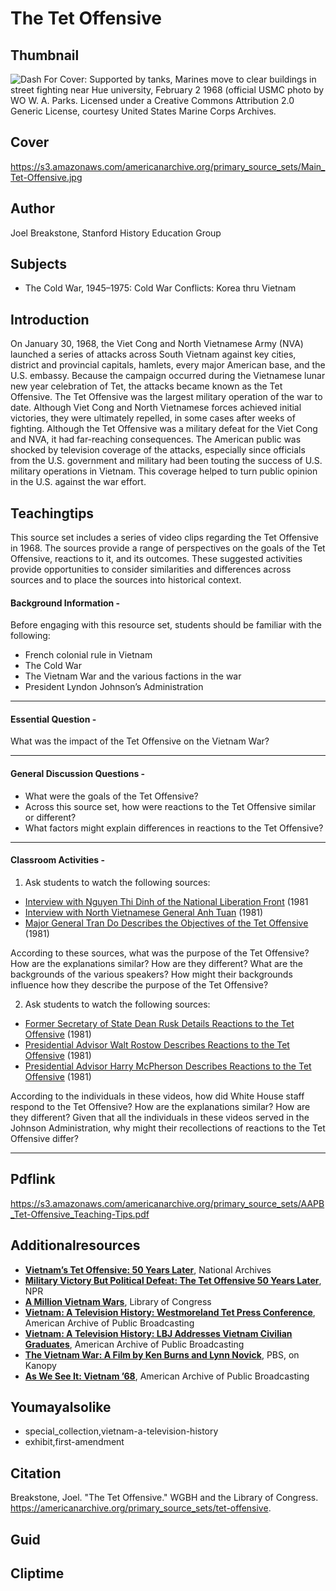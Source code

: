 # The Tet Offensive

## Thumbnail

![Dash For Cover: Supported by tanks, Marines move to clear buildings in street fighting near Hue university, February 2 1968 (official USMC photo by WO W. A. Parks. Licensed under a Creative Commons Attribution 2.0 Generic License, courtesy United States Marine Corps Archives.](https://s3.amazonaws.com/americanarchive.org/primary_source_sets/Thumbnail_Tet-Offensive.jpg "Dash For Cover: Supported by tanks, Marines move to clear buildings in street fighting near Hue university, February 2 1968 (official USMC photo by WO W. A. Parks. Licensed under a Creative Commons Attribution 2.0 Generic License, courtesy United States Marine Corps Archives.")

## Cover
https://s3.amazonaws.com/americanarchive.org/primary_source_sets/Main_Tet-Offensive.jpg

## Author

Joel Breakstone, Stanford History Education Group

## Subjects

- The Cold War, 1945–1975: Cold War Conflicts: Korea thru Vietnam

## Introduction

On January 30, 1968, the Viet Cong and North Vietnamese Army (NVA) launched a series of attacks across South Vietnam against key cities, district and provincial capitals, hamlets, every major American base, and the U.S. embassy.  Because the campaign occurred during the Vietnamese lunar new year celebration of Tet, the attacks became known as the Tet Offensive. The Tet Offensive was the largest military operation of the war to date. Although Viet Cong and North Vietnamese forces achieved initial victories, they were ultimately repelled, in some cases after weeks of fighting. Although the Tet Offensive was a military defeat for the Viet Cong and NVA, it had far-reaching consequences. The American public was shocked by television coverage of the attacks, especially since officials from the U.S. government and military had been touting the success of U.S. military operations in Vietnam. This coverage helped to turn public opinion in the U.S. against the war effort.

## Teachingtips

This source set includes a series of video clips regarding the Tet Offensive in 1968. The sources provide a range of perspectives on the goals of the Tet Offensive, reactions to it, and its outcomes. These suggested activities provide opportunities to consider similarities and differences across sources and to place the sources into historical context. 

#### Background Information -

Before engaging with this resource set, students should be familiar with the following: 

- French colonial rule in Vietnam
- The Cold War
- The Vietnam War and the various factions in the war
- President Lyndon Johnson’s Administration

<hr>

#### Essential Question - 

What was the impact of the Tet Offensive on the Vietnam War? 

<hr>

#### General Discussion Questions -

- What were the goals of the Tet Offensive? 
- Across this source set, how were reactions to the Tet Offensive similar or different?
- What factors might explain differences in reactions to the Tet Offensive? 
<hr>

#### Classroom Activities -

1) Ask students to watch the following sources:

- [Interview with Nguyen Thi Dinh of the National Liberation Front](https://americanarchive.org/primary_source_sets/tet-offensive/8-15-xp6tx35h6q) (1981
- [Interview with North Vietnamese General Anh Tuan](https://americanarchive.org/primary_source_sets/tet-offensive/1-15-r785h7c46d) (1981)
- [Major General Tran Do Describes the Objectives of the Tet Offensive](https://americanarchive.org/primary_source_sets/tet-offensive/5-15-w950g3hd9s) (1981)

According to these sources, what was the purpose of the Tet Offensive? How are the explanations similar? How are they different? What are the backgrounds of the various speakers? How might their backgrounds influence how they describe the purpose of the Tet Offensive? 

2) Ask students to watch the following sources: 

- [Former Secretary of State Dean Rusk Details Reactions to the Tet Offensive](https://americanarchive.org/primary_source_sets/tet-offensive/6-15-4t6f18sf2s) (1981)
- [Presidential Advisor Walt Rostow Describes Reactions to the Tet Offensive](https://americanarchive.org/primary_source_sets/tet-offensive/2-15-g15t727m0n) (1981)
- [Presidential Advisor Harry McPherson Describes Reactions to the Tet Offensive](https://americanarchive.org/primary_source_sets/tet-offensive/4-15-k649p2xh7b) (1981)

According to the individuals in these videos, how did White House staff respond to the Tet Offensive? How are the explanations similar? How are they different? Given that all the individuals in these videos served in the Johnson Administration, why might their recollections of reactions to the Tet Offensive differ? 

<hr>

## Pdflink

https://s3.amazonaws.com/americanarchive.org/primary_source_sets/AAPB_Tet-Offensive_Teaching-Tips.pdf

## Additionalresources

- [**Vietnam’s Tet Offensive: 50 Years Later**](https://www.archives.gov/news/topics/vietnams-tet-offensive-50-years-later), National Archives
- [**Military Victory But Political Defeat: The Tet Offensive 50 Years Later**](https://www.npr.org/2018/01/29/580811124/military-victory-but-political-defeat-the-tet-offensive-50-years-later), NPR
- [**A Million Vietnam Wars**](https://blogs.loc.gov/folklife/2019/03/a-million-vietnam-wars/), Library of Congress
- [**Vietnam: A Television History: Westmoreland Tet Press Conference**](https://americanarchive.org/catalog/cpb-aacip-15-qr4nk36f2g), American Archive of Public Broadcasting
- [**Vietnam: A Television History: LBJ Addresses Vietnam Civilian Graduates**](https://americanarchive.org/catalog/cpb-aacip-15-833mw28f10), American Archive of Public Broadcasting
- [**The Vietnam War: A Film by Ken Burns and Lynn Novick**](https://www.kanopy.com/en/product/2141968?frontend=kui), PBS, on Kanopy
- [**As We See It: Vietnam ’68**](https://americanarchive.org/catalog?f%5Bseries_titles%5D%5B%5D=As+we+see+it%3A+Vietnam+%2768&sort=title+asc&f%5baccess_types%5d%5b%5d=online), American Archive of Public Broadcasting

## Youmayalsolike
- special_collection,vietnam-a-television-history
- exhibit,first-amendment

## Citation

Breakstone, Joel. "The Tet Offensive." WGBH and the Library of Congress. https://americanarchive.org/primary_source_sets/tet-offensive.

## Guid
## Cliptime
